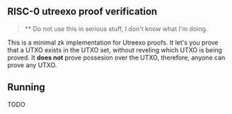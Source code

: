 ## RISC-0 utreexo proof verification

> ** Do not use this in serious stuff, I don't know what I'm doing.

This is a minimal zk implementation for Utreexo proofs. It let's you prove that a UTXO exists in the 
UTXO set, without reveling which UTXO is being proved. It **does not** prove possesion over the UTXO,
therefore, anyone can prove any UTXO.

## Running

TODO
